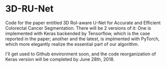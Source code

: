 # 3D-RU-Net

Code for the paper entitled 3D RoI-aware U-Net for Accurate and Efficient Colorectal Cancer Segmentation.
There will be 2 versions of it: One is implemented with Keras backended by Tensorflow, which is the case reported in the paper; another and the latest, is implmented with PyTorch, which more elegantly realize the essential part of our algorithm.

I'll get used to Github environment soon, and the code reorganization of Keras version will be completed by June 28th, 2018.